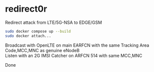 # redirect0r
Redirect attack from LTE/5G-NSA to EDGE/GSM

```bash
sudo docker compose up --build
sudo docker attach...
```

Broadcast with OpenLTE on main EARFCN with the same Tracking Area Code,MCC,MNC as genuine eNodeB  
Listen with an 2G IMSI Catcher on ARFCN 514 with same MCC,MNC

Done
